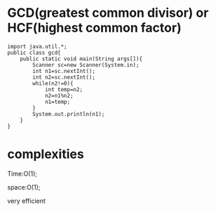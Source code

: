 # GCD(greatest common divisor) or HCF(highest common factor)

```
import java.util.*;
public class gcd{
    public static void main(String args[]){
        Scanner sc=new Scanner(System.in);
        int n1=sc.nextInt();
        int n2=sc.nextInt();
        while(n2!=0){
            int temp=n2;
            n2=n1%n2;
            n1=temp;
        }
        System.out.println(n1);
    }
}

```

# complexities

Time:O(1);


space:O(1);


very efficient
